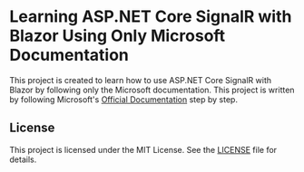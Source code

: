 # Learning ASP.NET Core SignalR with Blazor Using Only Microsoft Documentation

This project is created to learn how to use ASP.NET Core SignalR with Blazor by following only the Microsoft documentation. This project is written by following Microsoft's [Official Documentation](https://learn.microsoft.com/en-us/aspnet/core/blazor/tutorials/signalr-blazor?view=aspnetcore-8.0&tabs=visual-studio) step by step.

## License

This project is licensed under the MIT License. See the [LICENSE](LICENSE) file for details.
